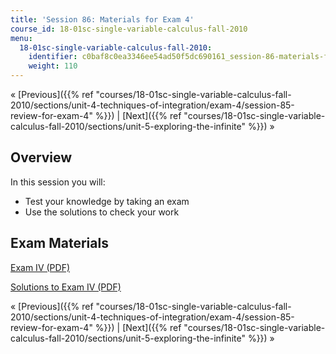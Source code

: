 ```yaml
---
title: 'Session 86: Materials for Exam 4'
course_id: 18-01sc-single-variable-calculus-fall-2010
menu:
  18-01sc-single-variable-calculus-fall-2010:
    identifier: c0baf8c0ea3346ee54ad50f5dc690161_session-86-materials-for-exam-4
    weight: 110
---
```

« [Previous]({{% ref "courses/18-01sc-single-variable-calculus-fall-2010/sections/unit-4-techniques-of-integration/exam-4/session-85-review-for-exam-4" %}}) | [Next]({{% ref "courses/18-01sc-single-variable-calculus-fall-2010/sections/unit-5-exploring-the-infinite" %}}) »

Overview
--------

In this session you will:

*   Test your knowledge by taking an exam
*   Use the solutions to check your work

Exam Materials
--------------

[Exam IV (PDF)](https://open-learning-course-data.s3.amazonaws.com/18-01sc-single-variable-calculus-fall-2010/b8d6291f6109adf0a4b4cc623ef5f213_MIT18_01SCF10_exam4.pdf "Open in a new window.")

[Solutions to Exam IV (PDF)](https://open-learning-course-data.s3.amazonaws.com/18-01sc-single-variable-calculus-fall-2010/f1c8096b6d2d8021709b313e87991bd0_MIT18_01SCF10_exam4sol.pdf "Open in a new window.")

« [Previous]({{% ref "courses/18-01sc-single-variable-calculus-fall-2010/sections/unit-4-techniques-of-integration/exam-4/session-85-review-for-exam-4" %}}) | [Next]({{% ref "courses/18-01sc-single-variable-calculus-fall-2010/sections/unit-5-exploring-the-infinite" %}}) »